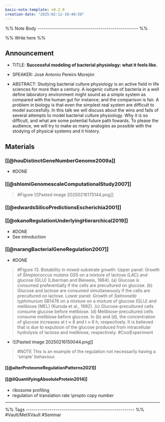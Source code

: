 ```yaml
---
basic-note-template: v0.2.0
creation-date: "2025:02:12-10:40:50"
---
```


%% Note Body --------------------------------------------------- %%

%% Write here %%

## Announcement

- TITLE: **Successful modeling of bacterial physiology: what it feels like.** 
- SPEAKER: José Antonio Pereiro Morejón

- ABSTRACT: Studying bacterial culture physiology is an active field in life sciences for more than a century. A isogenic culture of bacteria in a well define laboratory environment might sound as a simple system as compared with the human gut for instance; and the comparison is fair. A problem in biology is that even the simplest real system are difficult to model succesfully. In this talk we will discuss about the wins and fails of several attempts to model bacterial culture physiology. Why it is so difficult, and what are some potential future path fowards. To please the audience, we will try to make as many analogies as possible with the stodying of physical systems and it history.


## Materials

### [[@houDistinctGeneNumberGenome2009a]]

- #DONE

### [[@shlomiGenomescaleComputationalStudy2007]]

> #Figure
> ![[Pasted image 20250216175144.png]]

### [[@edwardsSilicoPredictionsEscherichia2001]]

### [[@okanoRegulationUnderlyingHierarchical2019]]

- #DONE
- See introduction

### [[@narangBacterialGeneRegulation2007]]

- #DONE
> #Figure 13. Bistability in mixed-substrate growth: Upper panel: Growth of _Streptococcus mutans_ GS5 on a mixture of lactose (LAC) and glucose (GLU) (Liberman and Bleiweis, 1984). (a) Glucose is consumed preferentially if the cells are precultured on glucose. (b) Glucose and lactose are consumed simultaneously if the cells are precultured on lactose. Lower panel: Growth of _Salmonella typhimurium_ SB1476 on a mixture on a mixture of glucose (GLU) and melibiose (MEL) (Kuroda et al., 1992). (c) Glucose-precultured cells consume glucose before melibiose. (d) Melibiose-precultured cells consume melibiose before glucose. In (b) and (d), the concentration of glucose increases at t ≈ 8 and t ≈ 6 h, respectively. It is believed that is due to expulsion of the glucose produced from intracellular hydrolysis of lactose and melibiose, respectively. #CoolExperiment 
- ![[Pasted image 20250216150044.png]]

> #NOTE This is an example of the regulation not necessarily having a 'simple' behaviour. 

#### [[@alterProteomeRegulationPatterns2021]]

#### [[@liQuantifyingAbsoluteProtein2014]]

- ribosome profiling
- regulation of translation rate \propto copy number


___

%% Tags ------------------------------------------------------- %%
#Vault/MetXVault 
#Seminar